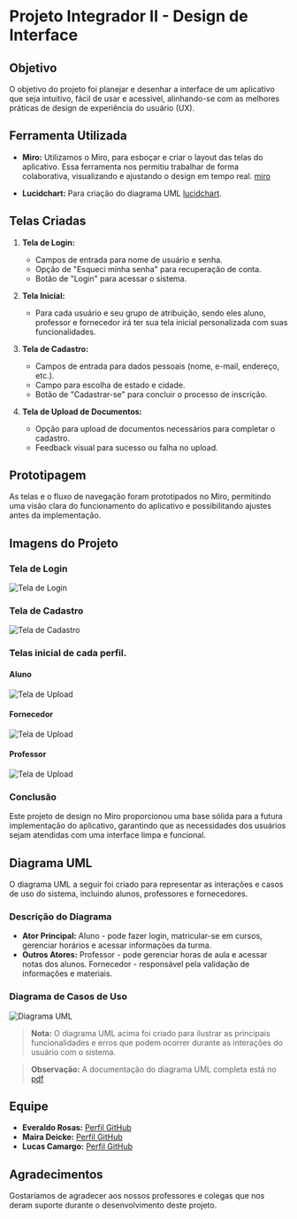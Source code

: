 # Projeto Integrador II - Design de Interface

## Objetivo
O objetivo do projeto foi planejar e desenhar a interface de um aplicativo que seja intuitivo, fácil de usar e acessível, alinhando-se com as melhores práticas de design de experiência do usuário (UX).

## Ferramenta Utilizada
- **Miro:** Utilizamos o Miro, para esboçar e criar o layout das telas do aplicativo. Essa ferramenta nos permitiu trabalhar de forma colaborativa, visualizando e ajustando o design em tempo real. [miro](https://miro.com/)

- **Lucidchart:** Para criação do diagrama UML [lucidchart](https://lucid.app/).


## Telas Criadas
1. **Tela de Login:**
   - Campos de entrada para nome de usuário e senha.
   - Opção de "Esqueci minha senha" para recuperação de conta.
   - Botão de "Login" para acessar o sistema.

2. **Tela Inicial:**
    - Para cada usuário e seu grupo de atribuição, sendo eles aluno, professor e fornecedor irá ter sua tela inicial personalizada com suas funcionalidades.

3. **Tela de Cadastro:**
   - Campos de entrada para dados pessoais (nome, e-mail, endereço, etc.).
   - Campo para escolha de estado e cidade.
   - Botão de "Cadastrar-se" para concluir o processo de inscrição.

4. **Tela de Upload de Documentos:**
   - Opção para upload de documentos necessários para completar o cadastro.
   - Feedback visual para sucesso ou falha no upload.

## Prototipagem
As telas e o fluxo de navegação foram prototipados no Miro, permitindo uma visão clara do funcionamento do aplicativo e possibilitando ajustes antes da implementação.

## Imagens do Projeto
### Tela de Login
![Tela de Login](./assets/Tela-login.png)

### Tela de Cadastro
![Tela de Cadastro](./assets/Cadastro-alunos.png)

### Telas inicial de cada perfil.
#### Aluno
![Tela de Upload](./assets/Tela-inicial-aluno.png)
#### Fornecedor
![Tela de Upload](./assets/Tela-inicial-fornecedor.png)
#### Professor
![Tela de Upload](./assets/Tela-inicial-professor.png)
### Conclusão
Este projeto de design no Miro proporcionou uma base sólida para a futura implementação do aplicativo, garantindo que as necessidades dos usuários sejam atendidas com uma interface limpa e funcional.

## Diagrama UML
O diagrama UML a seguir foi criado para representar as interações e casos de uso do sistema, incluindo alunos, professores e fornecedores.

### Descrição do Diagrama
- **Ator Principal:** Aluno - pode fazer login, matricular-se em cursos, gerenciar horários e acessar informações da turma.
- **Outros Atores:** Professor - pode gerenciar horas de aula e acessar notas dos alunos. Fornecedor - responsável pela validação de informações e materiais.

### Diagrama de Casos de Uso

![Diagrama UML](./assets/diagrama-uml.jpg)

> **Nota:** O diagrama UML acima foi criado para ilustrar as principais funcionalidades e erros que podem ocorrer durante as interações do usuário com o sistema.

> **Observação:** A documentação do diagrama UML completa está no [pdf](./assets/Projeto-Integrador.pdf)

## Equipe
- **Everaldo Rosas:** [Perfil GitHub](https://github.com/EveraldoRosas)
- **Maira Deicke:** [Perfil GitHub](https://github.com/MaiaraDeicke)
- **Lucas Camargo:** [Perfil GitHub](https://github.com/EveraldoRosas)


## Agradecimentos
Gostaríamos de agradecer aos nossos professores e colegas que nos deram suporte durante o desenvolvimento deste projeto.
